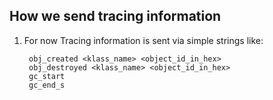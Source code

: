 ## How we send tracing information ##

1. For now Tracing information is sent via simple strings like:

        obj_created <klass_name> <object_id_in_hex>
        obj_destroyed <klass_name> <object_id_in_hex>
        gc_start
        gc_end_s
